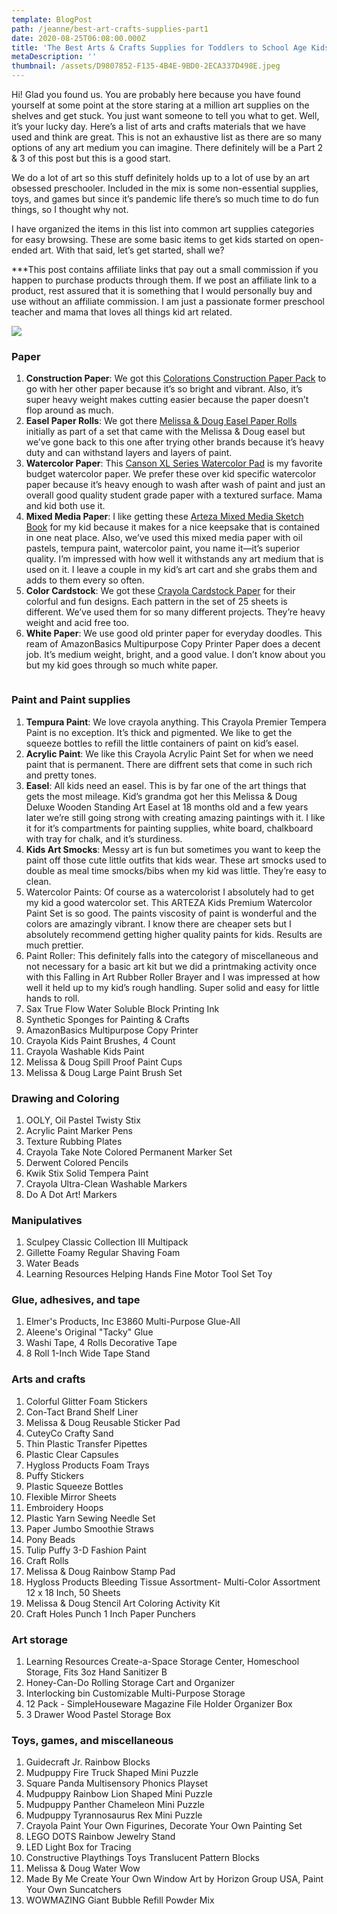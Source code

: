 ```yaml
---
template: BlogPost
path: /jeanne/best-art-crafts-supplies-part1
date: 2020-08-25T06:08:00.000Z
title: 'The Best Arts & Crafts Supplies for Toddlers to School Age Kids, Part 1'
metaDescription: ''
thumbnail: /assets/D9807852-F135-4B4E-9BD0-2ECA337D498E.jpeg
---
```

Hi! Glad you found us. You are probably here because you have found yourself at some point at the store staring at a million art supplies on the shelves and get stuck. You just want someone to tell you what to get. Well, it’s your lucky day. Here’s a list of arts and crafts materials that we have used and think are great. This is not an exhaustive list as there are so many options of any art medium you can imagine. There definitely will be a Part 2 & 3 of this post but this is a good start. 

We do a lot of art so this stuff definitely holds up to a lot of use by an art obsessed preschooler. Included in the mix is some non-essential supplies, toys, and games but since it’s pandemic life there’s so much time to do fun things, so I thought why not. 

I have organized the items in this list into common art supplies categories for easy browsing. These are some basic items to get kids started on open-ended art. With that said, let’s get started, shall we?

\*\**This post contains affiliate links that pay out a small commission if you happen to purchase products through them.  If we post an affiliate link to a product, rest assured that it is something that I would personally buy and use without an affiliate commission. I am just a passionate former preschool teacher and mama that loves all things kid art related. 

![](/assets/daniel-lincoln-HlEu2OvHtI0-unsplash.jpg)

### Paper

1. **Construction Paper**: We got this [Colorations Construction Paper Pack](https://amzn.to/34BRDDG) to go with her other paper because it’s so bright and vibrant. Also, it’s super heavy weight makes cutting easier because the paper doesn’t flop around as much. 
2. **Easel Paper Rolls**: We got there [Melissa & Doug Easel Paper Rolls ](https://amzn.to/2Qt0yiw)initially as part of a set that came with the Melissa & Doug easel but we’ve gone back to this one after trying other brands because it’s heavy duty and can withstand layers and layers of paint. 
3. **Watercolor Paper**: This [Canson XL Series Watercolor Pad](https://amzn.to/3gAFwJs) is my favorite budget watercolor paper. We prefer these over kid specific watercolor paper because it’s heavy enough to wash after wash of paint and just an overall good quality student grade paper with a textured surface. Mama and kid both use it.
4. **Mixed Media Paper**: I like getting these [Arteza Mixed Media Sketch Book](https://amzn.to/3gBpLSp) for my kid because it makes for a nice keepsake that is contained in one neat place. Also, we’ve used this mixed media paper with oil pastels, tempura paint, watercolor paint, you name it—it’s superior quality. I’m impressed with how well it withstands any art medium that is used on it. I leave a couple in my kid’s art cart and she grabs them and adds to them every so often. 
5. **Color Cardstock**: We got these [Crayola Cardstock Paper](https://amzn.to/2YCxVnL) for their colorful and fun designs. Each pattern in the set of 25 sheets is different. We’ve used them for so many different projects. They’re heavy weight and acid free too.
6. **White Paper**: We use good old printer paper for everyday doodles. This ream of AmazonBasics Multipurpose Copy Printer Paper does a decent job. It’s medium weight, bright, and a good value. I don’t know about you but my kid goes through so much white paper.

![]()

### Paint and Paint supplies

1. **Tempura Paint**: We love crayola anything. This Crayola Premier Tempera Paint is no exception. It’s thick and pigmented. We like to get the squeeze bottles to refill the little containers of paint on kid’s easel.
2. **Acrylic Paint**: We like this Crayola Acrylic Paint Set for when we need paint that is permanent. There are diffrent sets that come in such rich and pretty tones. 
3. **Easel**: All kids need an easel. This is by far one of the art things that gets the most mileage. Kid’s grandma got her this Melissa & Doug Deluxe Wooden Standing Art Easel at 18 months old and a few years later we’re still going strong with creating amazing paintings with it. I like it for it’s compartments for painting supplies, white board, chalkboard with tray for chalk, and it’s sturdiness. 
4. **Kids Art Smocks**: Messy art is fun but sometimes you want to keep the paint off those cute little outfits that kids wear. These art smocks used to double as meal time smocks/bibs when my kid was little. They’re easy to clean.
5. Watercolor Paints: Of course as a watercolorist I absolutely had to get my kid a good watercolor set. This ARTEZA Kids Premium Watercolor Paint Set is so good. The paints viscosity of paint is wonderful and the colors are amazingly vibrant. I know there are cheaper sets but I absolutely recommend getting higher quality paints for kids. Results are much prettier.
6. Paint Roller: This definitely falls into the category of miscellaneous and not necessary for a basic art kit but we did a printmaking activity once with this Falling in Art Rubber Roller Brayer and I was impressed at how well it held up to my kid’s rough handling. Super solid and easy for little hands to roll. 
7. Sax True Flow Water Soluble Block Printing Ink
8. Synthetic Sponges for Painting & Crafts
9. AmazonBasics Multipurpose Copy Printer
10. Crayola Kids Paint Brushes, 4 Count
11. Crayola Washable Kids Paint
12. Melissa & Doug Spill Proof Paint Cups
13. Melissa & Doug Large Paint Brush Set

### Drawing and Coloring

1. OOLY, Oil Pastel Twisty Stix
2. Acrylic Paint Marker Pens
3. Texture Rubbing Plates
4. Crayola Take Note Colored Permanent Marker Set
5. Derwent Colored Pencils
6. Kwik Stix Solid Tempera Paint
7. Crayola Ultra-Clean Washable Markers
8. Do A Dot Art! Markers

### Manipulatives

1. Sculpey Classic Collection III Multipack
2. Gillette Foamy Regular Shaving Foam
3. Water Beads
4. Learning Resources Helping Hands Fine Motor Tool Set Toy

### Glue, adhesives, and tape

1. Elmer's Products, Inc E3860 Multi-Purpose Glue-All
2. Aleene's Original "Tacky" Glue
3. Washi Tape, 4 Rolls Decorative Tape
4. 8 Roll 1-Inch Wide Tape Stand

### Arts and crafts

1. Colorful Glitter Foam Stickers
2. Con-Tact Brand Shelf Liner
3. Melissa & Doug Reusable Sticker Pad
4. CuteyCo Crafty Sand
5. Thin Plastic Transfer Pipettes
6. Plastic Clear Capsules
7. Hygloss Products Foam Trays
8. Puffy Stickers
9. Plastic Squeeze Bottles
10. Flexible Mirror Sheets
11. Embroidery Hoops
12. Plastic Yarn Sewing Needle Set
13. Paper Jumbo Smoothie Straws
14. Pony Beads
15. Tulip Puffy 3-D Fashion Paint
16. Craft Rolls
17. Melissa & Doug Rainbow Stamp Pad
18. Hygloss Products Bleeding Tissue Assortment- Multi-Color Assortment 12 x 18 Inch, 50 Sheets
19. Melissa & Doug Stencil Art Coloring Activity Kit
20. Craft Holes Punch 1 Inch Paper Punchers

### Art storage

1. Learning Resources Create-a-Space Storage Center, Homeschool Storage, Fits 3oz Hand Sanitizer B
2. Honey-Can-Do Rolling Storage Cart and Organizer
3. Interlocking bin Customizable Multi-Purpose Storage
4. 12 Pack - SimpleHouseware Magazine File Holder Organizer Box
5. 3 Drawer Wood Pastel Storage Box

### Toys, games, and miscellaneous

1. Guidecraft Jr. Rainbow Blocks
2. Mudpuppy Fire Truck Shaped Mini Puzzle
3. Square Panda Multisensory Phonics Playset
4. Mudpuppy Rainbow Lion Shaped Mini Puzzle
5. Mudpuppy Panther Chameleon Mini Puzzle
6. Mudpuppy Tyrannosaurus Rex Mini Puzzle
7. Crayola Paint Your Own Figurines, Decorate Your Own Painting Set
8. LEGO DOTS Rainbow Jewelry Stand
9. LED Light Box for Tracing
10. Constructive Playthings Toys Translucent Pattern Blocks
11. Melissa & Doug Water Wow
12. Made By Me Create Your Own Window Art by Horizon Group USA, Paint Your Own Suncatchers
13. WOWMAZING Giant Bubble Refill Powder Mix
